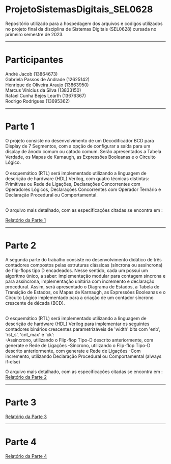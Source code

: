 <h1>ProjetoSistemasDigitais_SEL0628</h1>

Repositório utilizado para a hospedagem dos arquivos e codigos utilizados no projeto final da disciplina de Sistemas Digitais (SEL0628) cursada no primeiro semestre de 2023.

<hr>

<h1>Participantes</h1>

André Jacob (13864673) <br>
Gabriela Passos de Andrade (12625142) <br>
Henrique de Oliveira Araujo (13863950) <br>
Marcus Vinicius da Silva (13833150) <br>
Rafael Cunha Bejes Learth (13676367) <br>
Rodrigo Rodrigues (13695362) <br>

<hr>

<h1>Parte 1</h1>
O projeto consiste no desenvolvimento de um Decodificador BCD para Display de 7 Segmentos, com a opção de configurar a saída para um display de ânodo comum ou cátodo comum. Serão apresentados a Tabela Verdade, os Mapas de Karnaugh, as Expressões Booleanas e o Circuito Lógico. <br> <br>
O esquemático (RTL) será implementado utilizando a linguagem de descrição de hardware (HDL) Verilog, com quatro técnicas distintas: Primitivas ou Rede de Ligações, Declarações Concorrentes com Operadores Lógicos, Declarações Concorrentes com Operador Ternário e Declaração Procedural ou Comportamental. <br><br>

O arquivo mais detalhado, com as especificações citadas se encontra em : <br>

[Relatório da Parte 1](https://github.com/RodrigoRCZ/ProjetoSistemasDigitais_SEL0628/tree/main/Parte_1)

<hr>

<h1>Parte 2</h1>
A segunda parte do trabalho consiste no desenvolvimento didático de três contadores compostos pelas estruturas clássicas (síncrona ou assíncrona) de flip-flops tipo D encadeados. Nesse sentido, cada um possui um algoritmo único, a saber: implementação modular para contagem síncrona e para assíncrona, implementação unitária com incremento e declaração procedural. Assim, será apresentado o Diagrama de Estados, a Tabela de Transição de Estados, os Mapas de Karnaugh, as Expressões Booleanas e o Circuito Lógico implementado para a criação de um contador síncrono crescente de década (BCD).<br> <br>

O esquemático (RTL) será implementado utilizando a linguagem de descrição de hardware (HDL) Verilog para implementar os seguintes contadores binários crescentes parametrizáveis de 'width' bits com 'enb', 'rst_s', 'cnt_max' e 'ck':<br> 
-Assíncrono, utilizando o Flip-flop Tipo-D descrito anteriormente, com generate e Rede de Ligações
-Síncrono, utilizando o Flip-flop Tipo-D descrito anteriormente, com generate e Rede de Ligações
-Com incremento, utilizando Declaração Procedural ou Comportamental (always if-else)<br>

O arquivo mais detalhado, com as especificações citadas se encontra em : <br>
[Relatório da Parte 2](https://github.com/RodrigoRCZ/ProjetoSistemasDigitais_SEL0628/tree/main/Parte_2)

<hr>

<h1>Parte 3</h1>

[Relatório da Parte 3](https://github.com/RodrigoRCZ/ProjetoSistemasDigitais_SEL0628/tree/main/Parte_3)

<hr>

<h1>Parte 4</h1>

[Relatório da Parte 4](https://github.com/RodrigoRCZ/ProjetoSistemasDigitais_SEL0628/tree/main/Parte_4)
